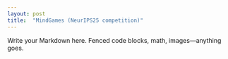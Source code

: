```yaml
---
layout: post
title:  "MindGames (NeurIPS25 competition)"
---
```


Write your Markdown here. Fenced code blocks, math, images—anything goes.
